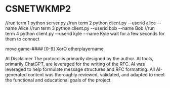 # CSNETWKMP2
//run term 1
python server.py
//run term 2
python client.py --userid alice --name Alice
//run term 3
python client.py --userid bob --name Bob
//run term 4
python client.py --userid kyle --name Kyle
wait for a few seconds for them to connect

move game-#### [0-9] XorO otherplayername

AI Disclaimer
The protocol is primarily designed by the author. AI tools, primarily ChatGPT, are leveraged for the writing of the RFC. AI was leveraged to help formulate message structures and RFC formatting. All AI-generated content was thoroughly reviewed, validated, and adapted to meet the functional and educational goals of the project.


